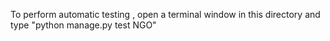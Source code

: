 To perform automatic testing , open a terminal window in this directory and type "python manage.py test NGO"